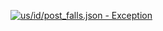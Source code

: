 [![us/id/post_falls.json - Exception](https://img.shields.io/badge/us/id/post_falls.json-Exception-red)](https://github.com/openaddresses/openaddresses/tree/master/sources/us/id/post_falls.json)